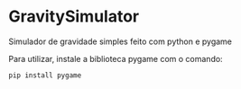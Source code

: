 # GravitySimulator
Simulador de gravidade simples feito com python e pygame

Para utilizar, instale a biblioteca pygame com o comando:

```pip install pygame```
